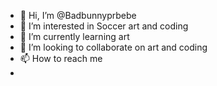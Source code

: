 - 👋 Hi, I’m @Badbunnyprbebe
- 👀 I’m interested in Soccer art and coding
- 🌱 I’m currently learning art
- 💞️ I’m looking to collaborate on art and coding
- 📫 How to reach me 
-

<!---
Badbunnyprbebe/Badbunnyprbebe is a ✨ special ✨ repository because its `README.md` (this file) appears on your GitHub profile.
You can click the Preview link to take a look at your changes.
--->
